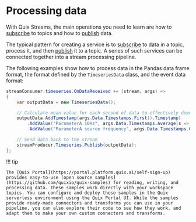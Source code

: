 # Processing data

With Quix Streams, the main operations you need to learn are how to [subscribe](subscribe.md) to topics and how to [publish](publish.md) data.

The typical pattern for creating a service is to [subscribe](subscribe.md) to data in a topic, process it, and then [publish](publish.md) it to a topic. A series of such services can be connected together into a stream processing pipeline.

The following examples show how to process data in the Pandas data frame format, the format defined by the `TimeseriesData` class, and the event data format:

``` cs
streamConsumer.timeseries.OnDataReceived += (stream, args) =>
{
    var outputData = new TimeseriesData();

    // Calculate mean value for each second of data to effectively down-sample source topic to 1Hz.
    outputData.AddTimestamp(args.Data.Timestamps.First().Timestamp)
        .AddValue("ParameterA 10Hz", args.Data.Timestamps.Average(s => s.Parameters["ParameterA"].NumericValue.GetValueOrDefault()))
        .AddValue("ParameterA source frequency", args.Data.Timestamps.Count);

    // Send data back to the stream
    streamProducer.Timeseries.Publish(outputData);
};
```

!!! tip

	The [Quix Portal](https://portal.platform.quix.ai/self-sign-up) provides easy-to-use [open source samples](https://github.com/quixio/quix-samples) for reading, writing, and processing data. These samples work directly with your workspace topics. You can configure and deploy these samples in the Quix serverless environment using the Quix Portal UI. While the samples provide ready-made connectors and transforms you can use in your pipeline, you can also explore their code to see how they work, and adapt them to make your own custom connectors and transforms.
